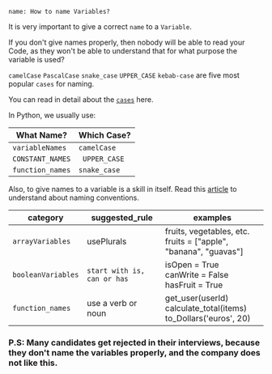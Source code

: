 ```ngMeta
name: How to name Variables? 
```


It is very important to give a correct `name` to a `Variable`.  
  
If you don't give names properly, then nobody will be able to read your Code, as they won't be able to understand that for what purpose the variable is used?

`camelCase`
`PascalCase`
`snake_case`
`UPPER_CASE`
`kebab-case`
are five most popular `cases` for naming.

You can read in detail about the [`cases`](https://www.chaseadams.io/most-common-programming-case-types/) here.

In Python, we usually use:

| What Name?       | Which Case?  |
|----------------|--------------|
| `variableNames`  | `camelCase`  |
| `CONSTANT_NAMES` |` UPPER_CASE` |
| `function_names` | `snake_case` |

Also, to give names to a variable is a skill in itself. Read this [article](https://hackernoon.com/the-art-of-naming-variables-52f44de00aad) to understand about naming conventions.

| category           | suggested_rule            | examples                                                               |
|--------------------|---------------------------|------------------------------------------------------------------------|
| `arrayVariables`   | usePlurals                | fruits, vegetables, etc.<br>fruits = ["apple", "banana", "guavas"]     |
| `booleanVariables` |`start with is, can or has`| isOpen = True<br>canWrite = False<br>hasFruit = True                   |
| `function_names `  | use a verb or noun        | get_user(userId)<br>calculate_total(items)<br>to_Dollars('euros', 20)  |



### P.S: Many candidates get rejected in their interviews, because they don't name the variables properly, and the company does not like this.
